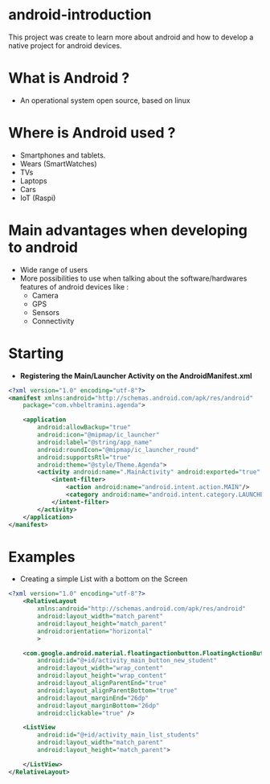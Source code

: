 # android-introduction
This project was create to learn more about android and how to develop a native project for android devices.


# What is Android ? 
- An operational system open source, based on linux

# Where is Android used ?
- Smartphones and tablets.
- Wears (SmartWatches)
- TVs
- Laptops
- Cars
- IoT (Raspi)

# Main advantages when developing to android
- Wide range of users
- More possibilities to use when talking about the software/hardwares features of android devices like : 
  -  Camera
  -  GPS
  -  Sensors
  -  Connectivity

# Starting 
- **Registering the Main/Launcher Activity on the AndroidManifest.xml**
```xml
<?xml version="1.0" encoding="utf-8"?>
<manifest xmlns:android="http://schemas.android.com/apk/res/android"
    package="com.vhbeltramini.agenda">

    <application
        android:allowBackup="true"
        android:icon="@mipmap/ic_launcher"
        android:label="@string/app_name"
        android:roundIcon="@mipmap/ic_launcher_round"
        android:supportsRtl="true"
        android:theme="@style/Theme.Agenda">
        <activity android:name=".MainActivity" android:exported="true" >
            <intent-filter>
                <action android:name="android.intent.action.MAIN"/>
                <category android:name="android.intent.category.LAUNCHER"/>
            </intent-filter>
        </activity>
    </application>
</manifest>
```
# Examples

- Creating a simple List with a bottom on the Screen
```xml
<?xml version="1.0" encoding="utf-8"?>
    <RelativeLayout
        xmlns:android="http://schemas.android.com/apk/res/android"
        android:layout_width="match_parent"
        android:layout_height="match_parent"
        android:orientation="horizontal"
        >

    <com.google.android.material.floatingactionbutton.FloatingActionButton
        android:id="@+id/activity_main_button_new_student"
        android:layout_width="wrap_content"
        android:layout_height="wrap_content"
        android:layout_alignParentEnd="true"
        android:layout_alignParentBottom="true"
        android:layout_marginEnd="26dp"
        android:layout_marginBottom="26dp"
        android:clickable="true" />

    <ListView
        android:id="@+id/activity_main_list_students"
        android:layout_width="match_parent"
        android:layout_height="match_parent">

    </ListView>
</RelativeLayout>
```
